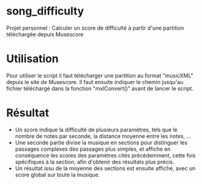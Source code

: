 # song_difficulty
Projet personnel : Calculer un score de difficulté à partir d'une partition téléchargée depuis Musescore

# Utilisation
Pour utiliser le script il faut télécharger une partition au format "musicXML" depuis le site de Musescore. 
Il faut ensuite indiquer le chemin jusqu'au fichier téléchargé dans la fonction "mxlConvert()" avant de lancer le script.

# Résultat
- Un score indique la difficulté de plusieurs paramètres, tels que le nombre de notes par seconde, la distance moyenne entre les notes, ...
- Une seconde partie divise la musique en sections pour distinguer les passages complexes des passages plus simples, et affiche en conséquence 
les scores des paramètres cités précédemment, cette fois spécifiques à la section, afin d'obtenir des résultats plus précis.
- Un résultat issu de la moyenne des sections est ensuite affiché, avec un score global sur toute la musique.
